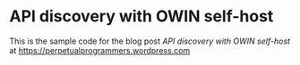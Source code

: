 # API discovery with OWIN self-host

This is the sample code for the blog post *API discovery with OWIN self-host* at https://perpetualprogrammers.wordpress.com
